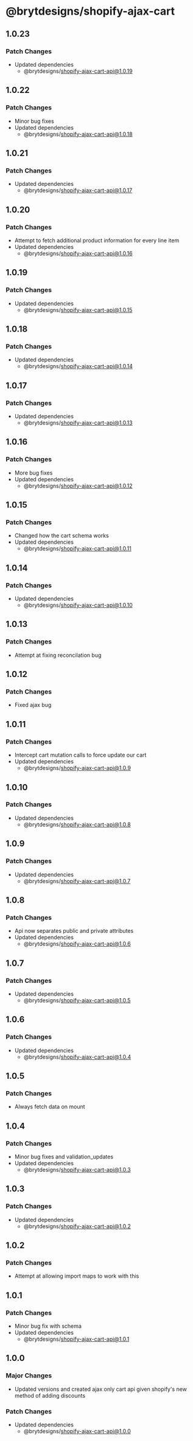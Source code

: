 # @brytdesigns/shopify-ajax-cart

## 1.0.23

### Patch Changes

- Updated dependencies
  - @brytdesigns/shopify-ajax-cart-api@1.0.19

## 1.0.22

### Patch Changes

- Minor bug fixes
- Updated dependencies
  - @brytdesigns/shopify-ajax-cart-api@1.0.18

## 1.0.21

### Patch Changes

- Updated dependencies
  - @brytdesigns/shopify-ajax-cart-api@1.0.17

## 1.0.20

### Patch Changes

- Attempt to fetch additional product information for every line item
- Updated dependencies
  - @brytdesigns/shopify-ajax-cart-api@1.0.16

## 1.0.19

### Patch Changes

- Updated dependencies
  - @brytdesigns/shopify-ajax-cart-api@1.0.15

## 1.0.18

### Patch Changes

- Updated dependencies
  - @brytdesigns/shopify-ajax-cart-api@1.0.14

## 1.0.17

### Patch Changes

- Updated dependencies
  - @brytdesigns/shopify-ajax-cart-api@1.0.13

## 1.0.16

### Patch Changes

- More bug fixes
- Updated dependencies
  - @brytdesigns/shopify-ajax-cart-api@1.0.12

## 1.0.15

### Patch Changes

- Changed how the cart schema works
- Updated dependencies
  - @brytdesigns/shopify-ajax-cart-api@1.0.11

## 1.0.14

### Patch Changes

- Updated dependencies
  - @brytdesigns/shopify-ajax-cart-api@1.0.10

## 1.0.13

### Patch Changes

- Attempt at fixing reconcilation bug

## 1.0.12

### Patch Changes

- Fixed ajax bug

## 1.0.11

### Patch Changes

- Intercept cart mutation calls to force update our cart
- Updated dependencies
  - @brytdesigns/shopify-ajax-cart-api@1.0.9

## 1.0.10

### Patch Changes

- Updated dependencies
  - @brytdesigns/shopify-ajax-cart-api@1.0.8

## 1.0.9

### Patch Changes

- Updated dependencies
  - @brytdesigns/shopify-ajax-cart-api@1.0.7

## 1.0.8

### Patch Changes

- Api now separates public and private attributes
- Updated dependencies
  - @brytdesigns/shopify-ajax-cart-api@1.0.6

## 1.0.7

### Patch Changes

- Updated dependencies
  - @brytdesigns/shopify-ajax-cart-api@1.0.5

## 1.0.6

### Patch Changes

- Updated dependencies
  - @brytdesigns/shopify-ajax-cart-api@1.0.4

## 1.0.5

### Patch Changes

- Always fetch data on mount

## 1.0.4

### Patch Changes

- Minor bug fixes and validation_updates
- Updated dependencies
  - @brytdesigns/shopify-ajax-cart-api@1.0.3

## 1.0.3

### Patch Changes

- Updated dependencies
  - @brytdesigns/shopify-ajax-cart-api@1.0.2

## 1.0.2

### Patch Changes

- Attempt at allowing import maps to work with this

## 1.0.1

### Patch Changes

- Minor bug fix with schema
- Updated dependencies
  - @brytdesigns/shopify-ajax-cart-api@1.0.1

## 1.0.0

### Major Changes

- Updated versions and created ajax only cart api given shopify's new method of adding discounts

### Patch Changes

- Updated dependencies
  - @brytdesigns/shopify-ajax-cart-api@1.0.0
